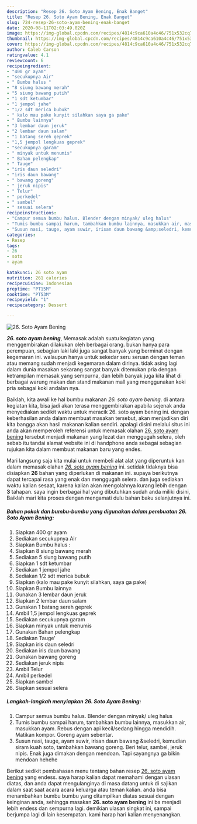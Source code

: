 ```yaml
---
description: "Resep 26. Soto Ayam Bening, Enak Banget"
title: "Resep 26. Soto Ayam Bening, Enak Banget"
slug: 724-resep-26-soto-ayam-bening-enak-banget
date: 2020-08-11T02:03:49.020Z
image: https://img-global.cpcdn.com/recipes/4814c9ca610a4c46/751x532cq70/26-soto-ayam-bening-foto-resep-utama.jpg
thumbnail: https://img-global.cpcdn.com/recipes/4814c9ca610a4c46/751x532cq70/26-soto-ayam-bening-foto-resep-utama.jpg
cover: https://img-global.cpcdn.com/recipes/4814c9ca610a4c46/751x532cq70/26-soto-ayam-bening-foto-resep-utama.jpg
author: Caleb Carson
ratingvalue: 4.1
reviewcount: 6
recipeingredient:
- "400 gr ayam"
- "secukupnya Air"
- " Bumbu halus "
- "8 siung bawang merah"
- "5 siung bawang putih"
- "1 sdt ketumbar"
- "1 jempol jahe"
- "1/2 sdt merica bubuk"
- " kalo mau pake kunyit silahkan saya ga pake"
- " Bumbu lainnya"
- "3 lembar daun jeruk"
- "2 lembar daun salam"
- "1 batang sereh geprek"
- "1,5 jempol lengkuas geprek"
- "secukupnya garam"
- " minyak untuk menumis"
- " Bahan pelengkap"
- " Tauge"
- "iris daun seledri"
- "iris daun bawang"
- " bawang goreng"
- " jeruk nipis"
- " Telur"
- " perkedel"
- " sambel"
- " sesuai selera"
recipeinstructions:
- "Campur semua bumbu halus. Blender dengan minyak/ uleg halus"
- "Tumis bumbu sampai harum, tambahkan bumbu lainnya, masukkan air, masukkan ayam. Rebus dengan api kecil/sedang hingga mendidih. Matikan kompor. Goreng ayam sebentar."
- "Susun nasi, tauge, ayam suwir, irisan daun bawang &amp;seledri, kemudian siram kuah soto, tambahkan bawang goreng. Beri telur, sambel, jeruk nipis. Enak juga dimakan dengan mendoan. Tapi sayangnya ga bikin mendoan hehehe"
categories:
- Resep
tags:
- 26
- soto
- ayam

katakunci: 26 soto ayam 
nutrition: 261 calories
recipecuisine: Indonesian
preptime: "PT15M"
cooktime: "PT53M"
recipeyield: "1"
recipecategory: Dessert

---
```



![26. Soto Ayam Bening](https://img-global.cpcdn.com/recipes/4814c9ca610a4c46/751x532cq70/26-soto-ayam-bening-foto-resep-utama.jpg)

<b><i>26. soto ayam bening</i></b>, Memasak adalah suatu kegiatan yang menggembirakan dilakukan oleh berbagai orang. bukan hanya para perempuan, sebagian laki laki juga sangat banyak yang berminat dengan kegemaran ini. walaupun hanya untuk sekedar seru seruan dengan teman atau memang sudah menjadi kegemaran dalam dirinya. tidak asing lagi dalam dunia masakan sekarang sangat banyak ditemukan pria dengan ketrampilan memasak yang sempurna, dan lebih banyak juga kita lihat di berbagai warung makan dan stand makanan mall yang menggunakan koki pria sebagai koki andalan nya.



Baiklah, kita awali ke hal bumbu makanan <i>26. soto ayam bening</i>. di antara kegiatan kita, bisa jadi akan terasa menggembirakan apabila sejenak anda menyediakan sedikit waktu untuk meracik 26. soto ayam bening ini. dengan keberhasilan anda dalam membuat masakan tersebut, akan menjadikan diri kita bangga akan hasil makanan kalian sendiri. apalagi disini melalui situs ini anda akan memperoleh referensi untuk memasak olahan <u>26. soto ayam bening</u> tersebut menjadi makanan yang lezat dan menggugah selera, oleh sebab itu tandai alamat website ini di handphone anda sebagai sebagian rujukan kita dalam membuat makanan baru yang endes.


Mari langsung saja kita mulai untuk membeli alat alat yang diperuntuk kan dalam memasak olahan <u><i>26. soto ayam bening</i></u> ini. setidak tidaknya bisa disiapkan <b>26</b> bahan yang diperlukan di makanan ini. supaya berikutnya dapat tercapai rasa yang enak dan menggugah selera. dan juga sediakan waktu kalian sesaat, karena kalian akan mengolahnya kurang lebih dengan <b>3</b> tahapan. saya ingin berbagai hal yang dibutuhkan sudah anda miliki disini, Baiklah mari kita proses dengan mengamati dulu bahan baku selanjutnya ini.

<!--inarticleads1-->

##### Bahan pokok dan bumbu-bumbu yang digunakan dalam pembuatan 26. Soto Ayam Bening:

1. Siapkan 400 gr ayam
1. Sediakan secukupnya Air
1. Siapkan  Bumbu halus :
1. Siapkan 8 siung bawang merah
1. Sediakan 5 siung bawang putih
1. Siapkan 1 sdt ketumbar
1. Sediakan 1 jempol jahe
1. Sediakan 1/2 sdt merica bubuk
1. Siapkan  (kalo mau pake kunyit silahkan, saya ga pake)
1. Siapkan  Bumbu lainnya
1. Gunakan 3 lembar daun jeruk
1. Siapkan 2 lembar daun salam
1. Gunakan 1 batang sereh geprek
1. Ambil 1,5 jempol lengkuas geprek
1. Sediakan secukupnya garam
1. Siapkan  minyak untuk menumis
1. Gunakan  Bahan pelengkap
1. Sediakan  Tauge&#39;
1. Siapkan iris daun seledri
1. Sediakan iris daun bawang
1. Gunakan  bawang goreng
1. Sediakan  jeruk nipis
1. Ambil  Telur
1. Ambil  perkedel
1. Siapkan  sambel
1. Siapkan  sesuai selera




<!--inarticleads2-->

##### Langkah-langkah menyiapkan 26. Soto Ayam Bening:

1. Campur semua bumbu halus. Blender dengan minyak/ uleg halus
1. Tumis bumbu sampai harum, tambahkan bumbu lainnya, masukkan air, masukkan ayam. Rebus dengan api kecil/sedang hingga mendidih. Matikan kompor. Goreng ayam sebentar.
1. Susun nasi, tauge, ayam suwir, irisan daun bawang &amp;seledri, kemudian siram kuah soto, tambahkan bawang goreng. Beri telur, sambel, jeruk nipis. Enak juga dimakan dengan mendoan. Tapi sayangnya ga bikin mendoan hehehe




Berikut sedikit pembahasan menu tentang bahan resep <u>26. soto ayam bening</u> yang endess. saya harap kalian dapat memahami dengan ulasan diatas, dan anda dapat mengulanginya di masa datang untuk di sajikan dalam saat saat acara acara keluarga atau teman kalian. anda bisa menambahkan bumbu bumbu yang ditampilkan diatas sesuai dengan keinginan anda, sehingga masakan <b>26. soto ayam bening</b> ini bs menjadi lebih endess dan sempurna lagi. demikian ulasan singkat ini, sampai berjumpa lagi di lain kesempatan. kami harap hari kalian menyenangkan.
